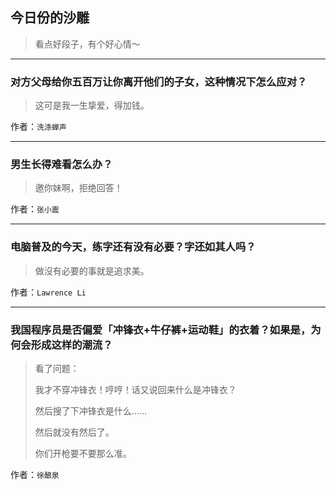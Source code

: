 ## 今日份的沙雕

> 看点好段子，有个好心情～


 
---

### 对方父母给你五百万让你离开他们的子女，这种情况下怎么应对？

> 这可是我一生挚爱，得加钱。


作者：`洗涤蝉声`

---

### 男生长得难看怎么办？

> 邀你妹啊，拒绝回答！


作者：`张小震`

---

### 电脑普及的今天，练字还有没有必要？字还如其人吗？

> 做沒有必要的事就是追求美。


作者：`Lawrence Li`

---

### 我国程序员是否偏爱「冲锋衣+牛仔裤+运动鞋」的衣着？如果是，为何会形成这样的潮流？

> 看了问题：
> 
> 我才不穿冲锋衣！哼哼！话又说回来什么是冲锋衣？
> 
> 然后搜了下冲锋衣是什么……
> 
> 然后就没有然后了。
> 
> 你们开枪要不要那么准。


作者：`徐酿泉`
